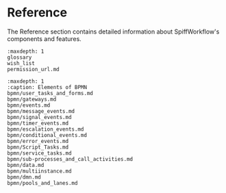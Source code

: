 # Reference

The Reference section contains detailed information about SpiffWorkflow's components and features.

```{toctree}
:maxdepth: 1
glossary
wish_list
permission_url.md
```

```{toctree}
:maxdepth: 1
:caption: Elements of BPMN
bpmn/user_tasks_and_forms.md
bpmn/gateways.md
bpmn/events.md
bpmn/message_events.md
bpmn/signal_events.md
bpmn/timer_events.md
bpmn/escalation_events.md
bpmn/conditional_events.md
bpmn/error_events.md
bpmn/Script_Tasks.md
bpmn/service_tasks.md
bpmn/sub-processes_and_call_activities.md
bpmn/data.md
bpmn/multiinstance.md
bpmn/dmn.md
bpmn/pools_and_lanes.md
```
